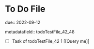 # To Do File

due:: 2022-09-12

metadatafield:: todoTestFile_42_48

- [ ] Task of todoTestFile_42 1 [[Query me]]
